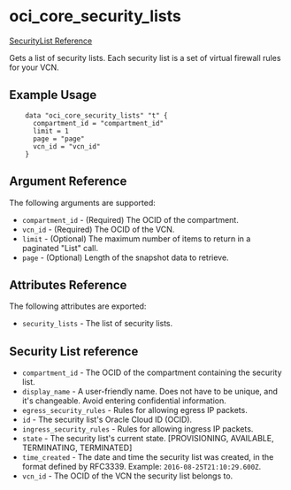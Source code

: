 # oci\_core\_security\_lists

[SecurityList Reference][b6e408bf]

  [b6e408bf]: https://docs.us-phoenix-1.oraclecloud.com/api/#/en/iaas/20160918/SecurityList/ "SecurityListReference"

Gets a list of security lists. Each security list is a set of virtual firewall rules for your VCN.

## Example Usage

```
    data "oci_core_security_lists" "t" {
      compartment_id = "compartment_id"
      limit = 1
      page = "page"
      vcn_id = "vcn_id"
    }
```

## Argument Reference

The following arguments are supported:

* `compartment_id` - (Required) The OCID of the compartment.
* `vcn_id` - (Required) The OCID of the VCN.
* `limit` - (Optional) The maximum number of items to return in a paginated "List" call.
* `page` - (Optional) Length of the snapshot data to retrieve.

## Attributes Reference

The following attributes are exported:

* `security_lists` - The list of security lists.

## Security List reference
* `compartment_id` - The OCID of the compartment containing the security list.
* `display_name` - A user-friendly name. Does not have to be unique, and it's changeable. Avoid entering confidential information.
* `egress_security_rules` - Rules for allowing egress IP packets.
* `id` - The security list's Oracle Cloud ID (OCID).
* `ingress_security_rules` - Rules for allowing ingress IP packets.
* `state` - The security list's current state. [PROVISIONING, AVAILABLE, TERMINATING, TERMINATED]
* `time_created` - The date and time the security list was created, in the format defined by RFC3339.  Example: `2016-08-25T21:10:29.600Z`.
* `vcn_id` - The OCID of the VCN the security list belongs to.
